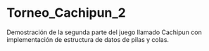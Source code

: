 # Torneo_Cachipun_2
Demostración de la segunda parte del juego llamado Cachipun con implementación de estructura de datos de pilas y colas.
